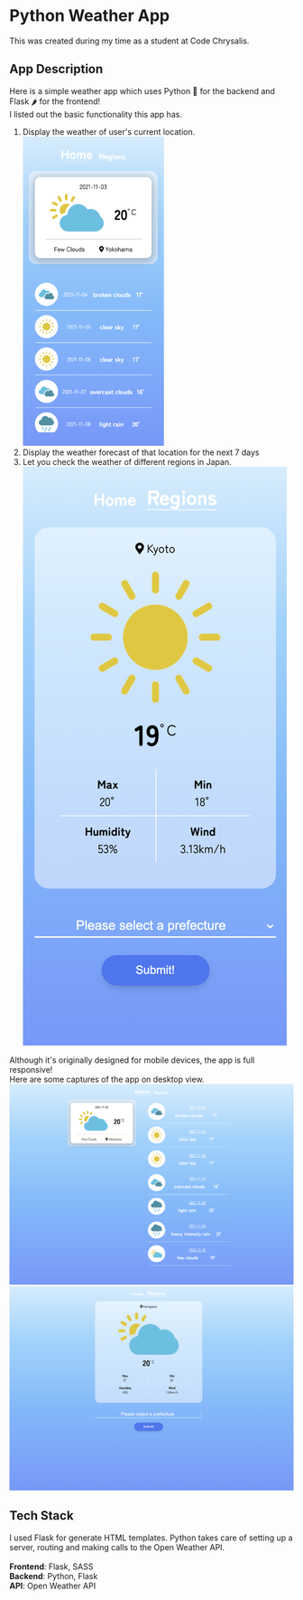 # Python Weather App

This was created during my time as a student at Code Chrysalis.

## App Description

Here is a simple weather app which uses Python 🐍 for the backend and Flask 🌶 for the frontend!\
I listed out the basic functionality this app has.

1. Display the weather of user's current location.
   <img src="https://github.com/ShotaKarato/python-weather-app/blob/main/img-readme/img-01.png" width="250" height="547">
2. Display the weather forecast of that location for the next 7 days
3. Let you check the weather of different regions in Japan.
   ![app image](https://github.com/ShotaKarato/python-weather-app/blob/main/img-readme/img-03.png?raw=true)

Although it's originally designed for mobile devices, the app is full responsive!\
Here are some captures of the app on desktop view.
![app image](https://github.com/ShotaKarato/python-weather-app/blob/main/img-readme/img-04.png?raw=true)
![app image](https://github.com/ShotaKarato/python-weather-app/blob/main/img-readme/img-05.png?raw=true)

## Tech Stack

I used Flask for generate HTML templates. Python takes care of setting up a server, routing and making calls to the Open Weather API.\
\
**Frontend**: Flask, SASS\
**Backend**: Python, Flask\
**API**: Open Weather API
